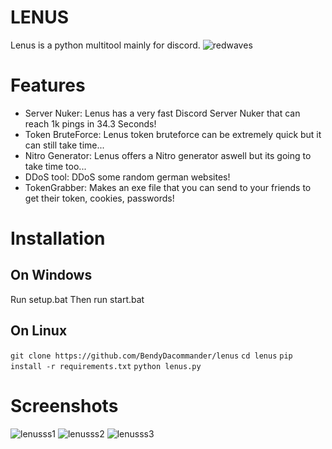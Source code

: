 # LENUS
Lenus is a python multitool mainly for discord.
![redwaves](https://github.com/BendyDacommander/lenus/assets/121954973/268c462f-f1de-4c20-9568-9fae83e60035)


# Features

- Server Nuker:
Lenus has a very fast Discord Server Nuker that can reach 1k pings
in 34.3 Seconds!
- Token BruteForce: 
Lenus token bruteforce can be extremely quick but it can still take time...
- Nitro Generator: 
Lenus offers a Nitro generator aswell but its going to take time too...
- DDoS tool: 
DDoS some random german websites!
- TokenGrabber: 
Makes an exe file that you can send to your friends to get their token, cookies, passwords!


# Installation
## On Windows
Run setup.bat
Then run start.bat
## On Linux
``git clone https://github.com/BendyDacommander/lenus``
``cd lenus``
``pip install -r requirements.txt``
``python lenus.py``



# Screenshots

![lenusss1](https://github.com/BendyDacommander/lenus/assets/121954973/e62aad7d-ed9d-4f86-a96a-569a42c7aa22)
![lenusss2](https://github.com/BendyDacommander/lenus/assets/121954973/01616ee9-2a9a-4191-bdb2-016d477f75ef)
![lenusss3](https://github.com/BendyDacommander/lenus/assets/121954973/2236b623-93f5-44ec-8df8-6d80a4c12dac)


